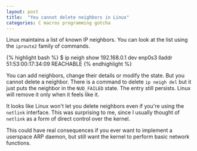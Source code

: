 ```yaml
---
layout: post
title:  "You cannot delete neighbors in Linux"
categories: C macros programming gotcha
---
```

Linux maintains a list of known IP neighbors. You can look at the list using the `iproute2` family of commands.

{% highlight bash %}
$ ip neigh show
192.168.0.1 dev enp0s3 lladdr 51:53:00:17:34:09 REACHABLE
{% endhighlight %}

You can add neighbors, change their details or modify the state. But you cannot delete a neighbor. There is a command to delete `ip neigh del` but it just puts the neighbor in the `NUD_FAILED` state. The entry still persists. Linux will remove it only when it feels like it.

It looks like Linux won't let you delete neighbors even if you're using the `netlink` interface. This was surprising to me, since I usually thought of `netlink` as a form of direct control over the kernel.

This could have real consequences if you ever want to implement a userspace ARP daemon, but still want the kernel to perform basic network functions.